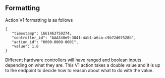 ## Formatting

Action V1 formatting is as follows
```
{
   "timestamp": 1661463750274,
   "controller_id": "AAA340e9-3841-4ab1-a6ca-c9b72d07528b",
   "action_id": "0000-0000-0001",
   "value": 1.0
}
```

Different hardware controllers will have ranged and boolean inputs depending on what they are. This V1 action takes a double value and it is up to the endpoint to decide how to reason about what to do with the value.